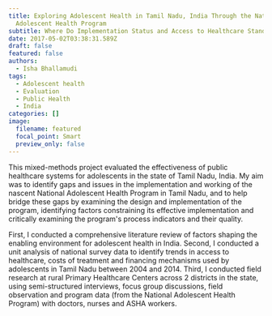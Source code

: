 ```yaml
---
title: Exploring Adolescent Health in Tamil Nadu, India Through the National
  Adolescent Health Program
subtitle: Where Do Implementation Status and Access to Healthcare Stand?
date: 2017-05-02T03:38:31.589Z
draft: false
featured: false
authors:
  - Isha Bhallamudi
tags:
  - Adolescent health
  - Evaluation
  - Public Health
  - India
categories: []
image:
  filename: featured
  focal_point: Smart
  preview_only: false
---
```

<!--StartFragment-->

This mixed-methods project evaluated the effectiveness of public healthcare systems for adolescents in the state of Tamil Nadu, India. My aim was to identify gaps and issues in the implementation and working of the nascent National Adolescent Health Program in Tamil Nadu, and to help bridge these gaps by examining the design and implementation of the program, identifying factors constraining its effective implementation and critically examining the program's process indicators and their quality. 

First, I conducted a comprehensive literature review of factors shaping the enabling environment for adolescent health in India. Second, I conducted a unit analysis of national survey data to identify trends in access to healthcare, costs of treatment and financing mechanisms used by adolescents in Tamil Nadu between 2004 and 2014. Third, I conducted field research at rural Primary Healthcare Centers across 2 districts in the state, using semi-structured interviews, focus group discussions, field observation and program data (from the National Adolescent Health Program) with doctors, nurses and ASHA workers. 



<!--EndFragment-->